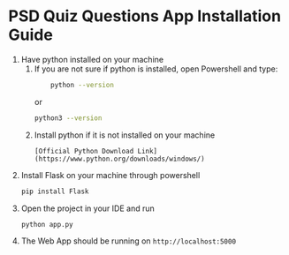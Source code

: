 # PSD Quiz Questions App Installation Guide
1. Have python installed on your machine
    1. If you are not sure if python is installed, open Powershell and type:
       ```bash
           python --version
       ```
       or
       ```bash
       python3 --version
       ```
    2. Install python if it is not installed on your machine
       ```
       [Official Python Download Link](https://www.python.org/downloads/windows/)
       ```
2. Install Flask on your machine through powershell
   ```bash
   pip install Flask
   ```
4. Open the project in your IDE and run
   ```bash
   python app.py
   ```
6. The Web App should be running on
   ``` http://localhost:5000 ```
